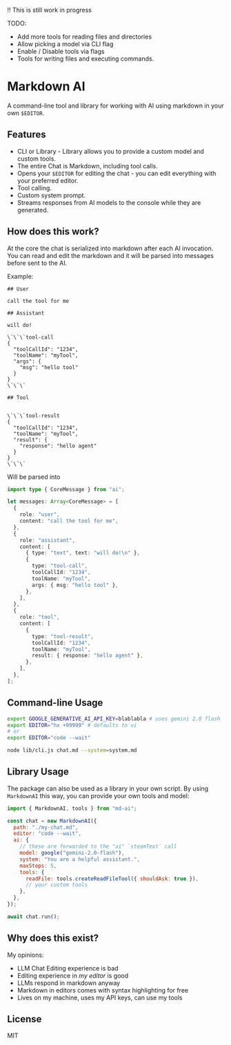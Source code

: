 ‼️ This is still work in progress

TODO:

- Add more tools for reading files and directories
- Allow picking a model via CLI flag
- Enable / Disable tools via flags
- Tools for writing files and executing commands.

# Markdown AI

A command-line tool and library for working with AI using markdown in your own `$EDITOR`.

## Features

- CLI or Library - Library allows you to provide a custom model and custom tools.
- The entire Chat is Markdown, including tool calls.
- Opens your `$EDITOR` for editing the chat - you can edit everything with your preferred editor.
- Tool calling.
- Custom system prompt.
- Streams responses from AI models to the console while they are generated.

## How does this work?

At the core the chat is serialized into markdown after each AI invocation.
You can read and edit the markdown and it will be parsed into messages before sent to the AI.

Example:

```
## User

call the tool for me

## Assistant

will do!

\`\`\`tool-call
{
  "toolCallId": "1234",
  "toolName": "myTool",
  "args": {
    "msg": "hello tool"
  }
}
\`\`\`

## Tool


\`\`\`tool-result
{
  "toolCallId": "1234",
  "toolName": "myTool",
  "result": {
    "response": "hello agent"
  }
}
\`\`\`
```

Will be parsed into

```typescript
import type { CoreMessage } from "ai";

let messages: Array<CoreMessage> = [
  {
    role: "user",
    content: "call the tool for me",
  },
  {
    role: "assistant",
    content: [
      { type: "text", text: "will do!\n" },
      {
        type: "tool-call",
        toolCallId: "1234",
        toolName: "myTool",
        args: { msg: "hello tool" },
      },
    ],
  },
  {
    role: "tool",
    content: [
      {
        type: "tool-result",
        toolCallId: "1234",
        toolName: "myTool",
        result: { response: "hello agent" },
      },
    ],
  },
];
```

## Command-line Usage

```bash
export GOOGLE_GENERATIVE_AI_API_KEY=blablabla # uses gemini 2.0 flash
export EDITOR="hx +99999" # defaults to vi
# or
export EDITOR="code --wait"

node lib/cli.js chat.md --system=system.md
```

## Library Usage

The package can also be used as a library in your own script.
By using `MarkdownAI` this way, you can provide your own tools and model:

```javascript
import { MarkdownAI, tools } from "md-ai";

const chat = new MarkdownAI({
  path: "./my-chat.md",
  editor: "code --wait",
  ai: {
    // these are forwarded to the "ai" `steamText` call
    model: google("gemini-2.0-flash"),
    system: "You are a helpful assistant.",
    maxSteps: 5,
    tools: {
      readFile: tools.createReadFileTool({ shouldAsk: true }),
      // your custom tools
    },
  },
});

await chat.run();
```

## Why does this exist?

My opinions:

- LLM Chat Editing experience is bad
- Editing experience in _my editor_ is good
- LLMs respond in markdown anyway
- Markdown in editors comes with syntax highlighting for free
- Lives on my machine, uses my API keys, can use my tools

## License

MIT
